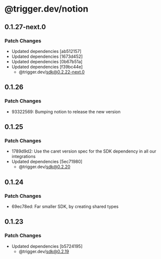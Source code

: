 # @trigger.dev/notion

## 0.1.27-next.0

### Patch Changes

- Updated dependencies [ab512157]
- Updated dependencies [1673d452]
- Updated dependencies [0b67b51a]
- Updated dependencies [f39bc44e]
  - @trigger.dev/sdk@0.2.22-next.0

## 0.1.26

### Patch Changes

- 93322569: Bumping notion to release the new version

## 0.1.25

### Patch Changes

- 1789d9d2: Use the caret version spec for the SDK dependency in all our integrations
- Updated dependencies [5ec71980]
  - @trigger.dev/sdk@0.2.20

## 0.1.24

### Patch Changes

- 69ec78ed: Far smaller SDK, by creating shared types

## 0.1.23

### Patch Changes

- Updated dependencies [b5724195]
  - @trigger.dev/sdk@0.2.19
